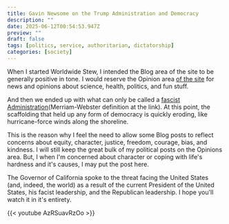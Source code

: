 ```yaml
---
title: Gavin Newsome on the Trump Administration and Democracy
description: ""
date: 2025-06-12T00:54:53.947Z
preview: ""
draft: false
tags: [politics, service, authoritarian, dictatorship]
categories: [society]
---
```

When I started Worldwide Stew, I intended the Blog area of the site to be generally positive in tone. I would reserve the Opinion area [of the site](https://worldwidestew.com/editorial) for news and opinions about science, health, politics, and fun stuff. 

And then we ended up with what can only be called a [fascist Administration](https://www.merriam-webster.com/dictionary/fascism)(Merriam-Webster definition at the link). At this point, the scaffolding that held up any form of democracy is quickly eroding, like hurricane-force winds along the shoreline. 

This is the reason why I feel the need to allow some Blog posts to reflect concerns about equity, character, justice, freedom, courage, bias, and kindness. I will still keep the great bulk of my political posts on the Opinions area. But, I when I'm concerned about character or coping with life's hardness and it's causes, I may put the post here. 

The Governor of California spoke to the threat facing the United States (and, indeed, the world) as a result of the current President of the United States, his facist leadership, and the Republican leadership. I hope you'll watch it in it's entirety. 

{{< youtube AzRSuavRzOo >}}